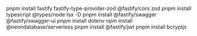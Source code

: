 pnpm install fastify fastify-type-provider-zod @fastify/cors zod
pnpm install typescript @types/node tsx -D
pnpm install @fastify/swagger @fastify/swagger-ui
pnpm install dotenv
npm install @neondatabase/serverless
pnpm install @fastify/jwt
pnpm install bcryptjs
